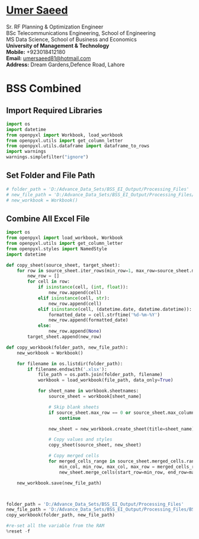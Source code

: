#  [Umer Saeed](https://www.linkedin.com/in/engumersaeed/)
Sr. RF Planning & Optimization Engineer<br>
BSc Telecommunications Engineering, School of Engineering<br>
MS Data Science, School of Business and Economics<br>
**University of Management & Technology**<br>
**Mobile:**     +923018412180<br>
**Email:**  umersaeed81@hotmail.com<br>
**Address:** Dream Gardens,Defence Road, Lahore<br>

# BSS Combined

## Import Required Libraries


```python
import os
import datetime
from openpyxl import Workbook, load_workbook
from openpyxl.utils import get_column_letter
from openpyxl.utils.dataframe import dataframe_to_rows
import warnings
warnings.simplefilter("ignore")
```

## Set Folder and File Path


```python
# folder_path = 'D:/Advance_Data_Sets/BSS_EI_Output/Processing_Files'
# new_file_path = 'D:/Advance_Data_Sets/BSS_EI_Output/Processing_Files/BSS_Issues.xlsx'
# new_workbook = Workbook()
```

## Combine All Excel File


```python
import os
from openpyxl import load_workbook, Workbook
from openpyxl.utils import get_column_letter
from openpyxl.styles import NamedStyle
import datetime

def copy_sheet(source_sheet, target_sheet):
    for row in source_sheet.iter_rows(min_row=1, max_row=source_sheet.max_row, min_col=1, max_col=source_sheet.max_column, values_only=True):
        new_row = []
        for cell in row:
            if isinstance(cell, (int, float)):
                new_row.append(cell)
            elif isinstance(cell, str):
                new_row.append(cell)
            elif isinstance(cell, (datetime.date, datetime.datetime)):
                formatted_date = cell.strftime('%d-%m-%Y')
                new_row.append(formatted_date)
            else:
                new_row.append(None)
        target_sheet.append(new_row)

def copy_workbook(folder_path, new_file_path):
    new_workbook = Workbook()

    for filename in os.listdir(folder_path):
        if filename.endswith('.xlsx'):
            file_path = os.path.join(folder_path, filename)
            workbook = load_workbook(file_path, data_only=True)

            for sheet_name in workbook.sheetnames:
                source_sheet = workbook[sheet_name]

                # Skip blank sheets
                if source_sheet.max_row == 0 or source_sheet.max_column == 0:
                    continue

                new_sheet = new_workbook.create_sheet(title=sheet_name)

                # Copy values and styles
                copy_sheet(source_sheet, new_sheet)

                # Copy merged cells
                for merged_cells_range in source_sheet.merged_cells.ranges:
                    min_col, min_row, max_col, max_row = merged_cells_range.min_col, merged_cells_range.min_row, merged_cells_range.max_col, merged_cells_range.max_row
                    new_sheet.merge_cells(start_row=min_row, end_row=max_row, start_column=min_col, end_column=max_col)

    new_workbook.save(new_file_path)



folder_path = 'D:/Advance_Data_Sets/BSS_EI_Output/Processing_Files'
new_file_path = 'D:/Advance_Data_Sets/BSS_EI_Output/Processing_Files/BSS_Issues.xlsx'
copy_workbook(folder_path, new_file_path)
```


```python
#re-set all the variable from the RAM
%reset -f
```



